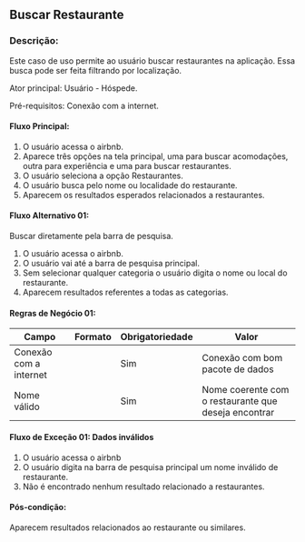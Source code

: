 ## Buscar Restaurante

### Descrição: 
Este caso de uso permite ao usuário buscar restaurantes na aplicação. Essa busca pode ser feita filtrando por localização.

Ator principal: Usuário - Hóspede. 

Pré-requisitos: Conexão com a internet. 

####  Fluxo Principal: 
1. O usuário acessa o airbnb. 
2. Aparece três opções na tela principal, uma para buscar acomodações, outra para experiência e uma para buscar restaurantes.
3. O usuário seleciona a opção Restaurantes.
4. O usuário busca pelo nome ou localidade do restaurante.
5. Aparecem os resultados esperados relacionados a restaurantes.

#### Fluxo Alternativo 01: 
Buscar diretamente pela barra de pesquisa. 
1. O usuário acessa o airbnb.
2. O usuário vai até a barra de pesquisa principal. 
3. Sem selecionar qualquer categoria o usuário digita o nome ou local do restaurante. 
4. Aparecem resultados referentes a todas as categorias.


#### Regras de Negócio 01:

| Campo                  | Formato | Obrigatoriedade | Valor                           |
|------------------------|---------|-----------------|---------------------------------|
| Conexão com a internet |         | Sim             | Conexão com bom pacote de dados |
| Nome válido 			 |         | Sim             | Nome coerente com o restaurante que deseja encontrar |



#### Fluxo de Exceção 01: Dados inválidos 
1. O usuário acessa o airbnb
2. O usuário digita na barra de pesquisa principal um nome inválido de restaurante. 
3. Não é encontrado nenhum resultado relacionado a restaurantes.

#### Pós-condição: 
Aparecem resultados relacionados ao restaurante ou similares.